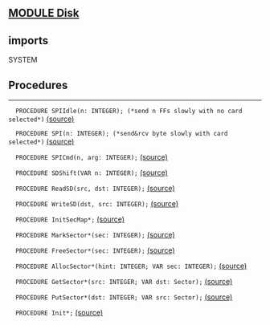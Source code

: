 
## [MODULE Disk](https://github.com/io-core/Kernel/blob/main/Disk.Mod)

  ## imports
 SYSTEM
## Procedures
---

`  PROCEDURE SPIIdle(n: INTEGER); (*send n FFs slowly with no card selected*)` [(source)](https://github.com/io-core/Kernel/blob/main/Disk.Mod#L19)


`  PROCEDURE SPI(n: INTEGER); (*send&rcv byte slowly with card selected*)` [(source)](https://github.com/io-core/Kernel/blob/main/Disk.Mod#L27)


`  PROCEDURE SPICmd(n, arg: INTEGER);` [(source)](https://github.com/io-core/Kernel/blob/main/Disk.Mod#L33)


`  PROCEDURE SDShift(VAR n: INTEGER);` [(source)](https://github.com/io-core/Kernel/blob/main/Disk.Mod#L45)


`  PROCEDURE ReadSD(src, dst: INTEGER);` [(source)](https://github.com/io-core/Kernel/blob/main/Disk.Mod#L53)


`  PROCEDURE WriteSD(dst, src: INTEGER);` [(source)](https://github.com/io-core/Kernel/blob/main/Disk.Mod#L67)


`  PROCEDURE InitSecMap*;` [(source)](https://github.com/io-core/Kernel/blob/main/Disk.Mod#L81)


`  PROCEDURE MarkSector*(sec: INTEGER);` [(source)](https://github.com/io-core/Kernel/blob/main/Disk.Mod#L87)


`  PROCEDURE FreeSector*(sec: INTEGER);` [(source)](https://github.com/io-core/Kernel/blob/main/Disk.Mod#L92)


`  PROCEDURE AllocSector*(hint: INTEGER; VAR sec: INTEGER);` [(source)](https://github.com/io-core/Kernel/blob/main/Disk.Mod#L97)


`  PROCEDURE GetSector*(src: INTEGER; VAR dst: Sector);` [(source)](https://github.com/io-core/Kernel/blob/main/Disk.Mod#L107)


`  PROCEDURE PutSector*(dst: INTEGER; VAR src: Sector);` [(source)](https://github.com/io-core/Kernel/blob/main/Disk.Mod#L113)


`  PROCEDURE Init*;` [(source)](https://github.com/io-core/Kernel/blob/main/Disk.Mod#L119)

